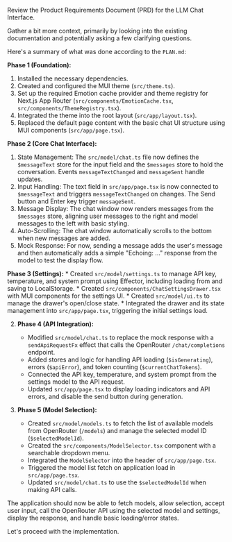 Review the Product Requirements Document (PRD) for the LLM Chat Interface.

Gather a bit more context, primarily by looking into the existing documentation and potentially asking a few clarifying questions.

Here's a summary of what was done according to the `PLAN.md`:

**Phase 1 (Foundation):**
1.  Installed the necessary dependencies.
2.  Created and configured the MUI theme (`src/theme.ts`).
3.  Set up the required Emotion cache provider and theme registry for Next.js App Router (`src/components/EmotionCache.tsx`, `src/components/ThemeRegistry.tsx`).
4.  Integrated the theme into the root layout (`src/app/layout.tsx`).
5.  Replaced the default page content with the basic chat UI structure using MUI components (`src/app/page.tsx`).

**Phase 2 (Core Chat Interface):**

1.  State Management: The `src/model/chat.ts` file now defines the `$messageText` store for the input field and the `$messages` store to hold the conversation. Events `messageTextChanged` and `messageSent` handle updates.
2.  Input Handling: The text field in `src/app/page.tsx` is now connected to `$messageText` and triggers `messageTextChanged` on changes. The Send button and Enter key trigger `messageSent`.
3.  Message Display: The chat window now renders messages from the `$messages` store, aligning user messages to the right and model messages to the left with basic styling.
4.  Auto-Scrolling: The chat window automatically scrolls to the bottom when new messages are added.
5.  Mock Response: For now, sending a message adds the user's message and then automatically adds a simple "Echoing: ..." response from the model to test the display flow.

**Phase 3 (Settings):**
    *   Created `src/model/settings.ts` to manage API key, temperature, and system prompt using Effector, including loading from and saving to LocalStorage.
    *   Created `src/components/ChatSettingsDrawer.tsx` with MUI components for the settings UI.
    *   Created `src/model/ui.ts` to manage the drawer's open/close state.
    *   Integrated the drawer and its state management into `src/app/page.tsx`, triggering the initial settings load.

2.  **Phase 4 (API Integration):**
    *   Modified `src/model/chat.ts` to replace the mock response with a `sendApiRequestFx` effect that calls the OpenRouter `/chat/completions` endpoint.
    *   Added stores and logic for handling API loading (`$isGenerating`), errors (`$apiError`), and token counting (`$currentChatTokens`).
    *   Connected the API key, temperature, and system prompt from the settings model to the API request.
    *   Updated `src/app/page.tsx` to display loading indicators and API errors, and disable the send button during generation.

3.  **Phase 5 (Model Selection):**
    *   Created `src/model/models.ts` to fetch the list of available models from OpenRouter (`/models`) and manage the selected model ID (`$selectedModelId`).
    *   Created the `src/components/ModelSelector.tsx` component with a searchable dropdown menu.
    *   Integrated the `ModelSelector` into the header of `src/app/page.tsx`.
    *   Triggered the model list fetch on application load in `src/app/page.tsx`.
    *   Updated `src/model/chat.ts` to use the `$selectedModelId` when making API calls.

The application should now be able to fetch models, allow selection, accept user input, call the OpenRouter API using the selected model and settings, display the response, and handle basic loading/error states.

Let's proceed with the implementation.